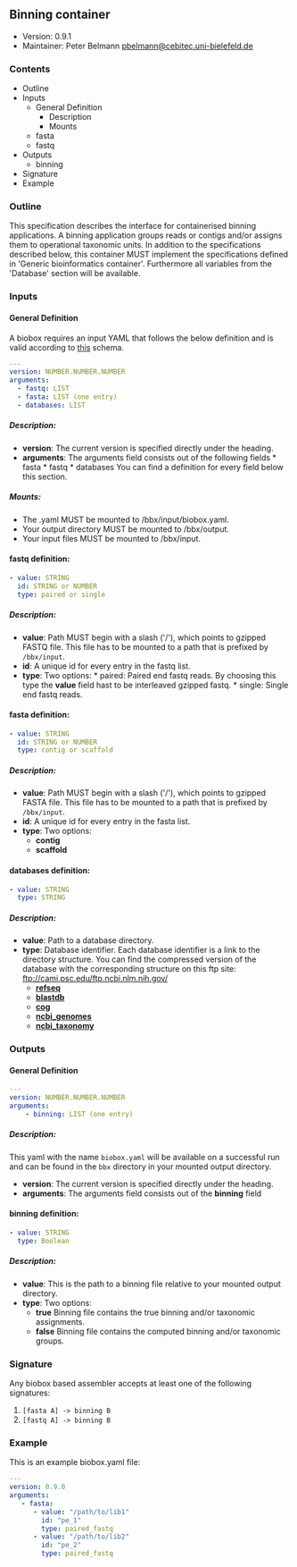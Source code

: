 ## Binning container

  * Version:    0.9.1
  * Maintainer: Peter Belmann <pbelmann@cebitec.uni-bielefeld.de>

### Contents
* Outline
* Inputs
   * General Definition
      * Description
      * Mounts
   * fasta
   * fastq
* Outputs
   * binning
* Signature
* Example

### Outline

This specification describes the interface for containerised binning applications. A binning application groups reads or contigs and/or assigns them to operational taxonomic units. In addition to the specifications described below, this container MUST implement the specifications defined in 'Generic bioinformatics container'. Furthermore all variables from the 'Database' section will be available.

### Inputs

#### General Definition

A biobox requires an input YAML that follows the below definition and is valid according to [this](https://github.com/bioboxes/rfc/blob/master/container/short-read-assembler/input_schema.yaml) schema. 

```YAML
---
version: NUMBER.NUMBER.NUMBER
arguments:
  - fastq: LIST
  - fasta: LIST (one entry)
  - databases: LIST
```

##### Description:
* **version**: The current version is specified directly under the heading.
* **arguments**: The arguments field consists out of the following fields 
       * fasta
       * fastq
       * databases
       You can find a definition for every field below this section.

##### Mounts:
 * The .yaml MUST be mounted to /bbx/input/biobox.yaml.
 * Your output directory MUST be mounted to /bbx/output.
 * Your input files MUST be mounted to /bbx/input. 

#### fastq definition: 
```YAML
- value: STRING
  id: STRING or NUMBER
  type: paired or single
```

##### Description:
* **value**: Path MUST begin with a slash ('/'), which points to gzipped FASTQ file. This file has to be mounted to a path that is prefixed by `/bbx/input`.
* **id**: A unique id for every entry in the fastq list.
* **type**: Two options:
      * paired: Paired end fastq reads. By choosing this type the **value** field hast to be interleaved gzipped fastq.
      * single: Single end fastq reads. 
 

#### fasta definition:

```YAML
- value: STRING
  id: STRING or NUMBER
  type: contig or scaffold
```

##### Description:
* **value**: Path MUST begin with a slash ('/'), which points to gzipped FASTA file. This file has to be mounted to a path that is prefixed by `/bbx/input`.
* **id**: A unique id for every entry in the fasta list.
* **type**: Two options:
  * **contig**
  * **scaffold**


#### databases definition:

```YAML
- value: STRING
  type: STRING
```

##### Description:
* **value**: Path to a database directory.
* **type**: Database identifier. Each database identifier is a link to the directory structure. You can find the compressed version of the database with the corresponding structure on this ftp site: ftp://cami.psc.edu/ftp.ncbi.nlm.nih.gov/
  * **[refseq](https://github.com/pbelmann/rfc/blob/feature/new_binning_spec/databases/refseq.txt)**  
  * **[blastdb](https://github.com/pbelmann/rfc/blob/feature/new_binning_spec/databases/blastdb.txt)**
  * **[cog](https://github.com/pbelmann/rfc/blob/feature/new_binning_spec/databases/cog.txt)**
  * **[ncbi_genomes](https://github.com/pbelmann/rfc/blob/feature/new_binning_spec/databases/ncbi_genomes.txt)**
  * **[ncbi_taxonomy](https://github.com/pbelmann/rfc/blob/feature/new_binning_spec/databases/ncbi_taxonomy.txt)**

### Outputs

#### General Definition

```YAML
---
version: NUMBER.NUMBER.NUMBER
arguments: 
    - binning: LIST (one entry)
```

##### Description:
This yaml with the name `biobox.yaml` will be available on a successful run and can be found in the `bbx` directory in your mounted output directory.

* **version**: The current version is specified directly under the heading.
* **arguments**: The arguments field consists out of the **binning** field

#### binning definition:

```YAML
- value: STRING
  type: Boolean
```

##### Description:
* **value**: This is the path to a binning file relative to your mounted output directory.
* **type**: Two options:
  * **true** Binning file contains the true binning and/or taxonomic assignments.
  * **false** Binning file contains the computed binning and/or taxonomic groups.

### Signature

Any biobox based assembler accepts at least one of the following signatures:

1. `[fasta A] -> binning B`
2. `[fastq A] -> binning B`

### Example
This is an example biobox.yaml file:

```YAML
---
version: 0.9.0
arguments:
   - fasta:
      - value: "/path/to/lib1"
        id: "pe_1"
        type: paired_fastq
      - value: "/path/to/lib2"
        id: "pe_2"
        type: paired_fastq
```
